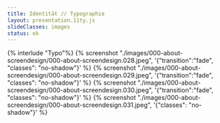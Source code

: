 ```yaml
---
title: Identität // Typographie
layout: presentation.11ty.js
slideClasses: images
status: ok
---
```


{% interlude "Typo"%}
{% screenshot "./images/000-about-screendesign/000-about-screendesign.028.jpeg", '{"transition":"fade", "classes": "no-shadow"}' %}
{% screenshot "./images/000-about-screendesign/000-about-screendesign.029.jpeg", '{"transition":"fade", "classes": "no-shadow"}' %}
{% screenshot "./images/000-about-screendesign/000-about-screendesign.030.jpeg", '{"transition":"fade", "classes": "no-shadow"}' %}
{% screenshot "./images/000-about-screendesign/000-about-screendesign.031.jpeg", '{"classes": "no-shadow"}' %}